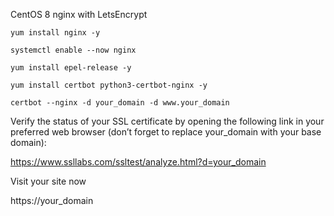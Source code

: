 CentOS 8 nginx with LetsEncrypt

```
yum install nginx -y
```
```
systemctl enable --now nginx
```

```
yum install epel-release -y
```

```
yum install certbot python3-certbot-nginx -y
```

```
certbot --nginx -d your_domain -d www.your_domain
```

Verify the status of your SSL certificate by opening the following link in your preferred web browser (don’t forget to replace your_domain with your base domain):

https://www.ssllabs.com/ssltest/analyze.html?d=your_domain

Visit your site now

https://your_domain
